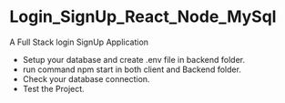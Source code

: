 # Login_SignUp_React_Node_MySql
 A Full Stack login SignUp Application

- Setup your database and create .env file in backend folder.
- run command npm start in both client and Backend folder.
- Check your database connection.
- Test the Project.

